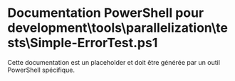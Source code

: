# Documentation PowerShell pour development\tools\parallelization\tests\Simple-ErrorTest.ps1

Cette documentation est un placeholder et doit être générée par un outil PowerShell spécifique.
